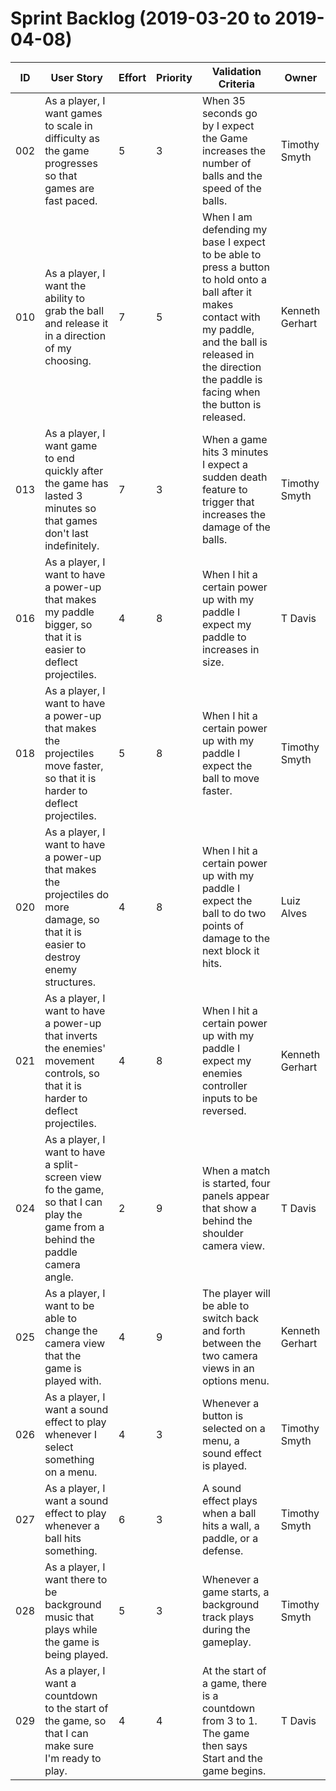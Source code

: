 # Sprint Backlog (2019-03-20 to 2019-04-08)

| ID | User Story | Effort | Priority | Validation Criteria | Owner |
|----|------------|--------|----------|---------------------|-------|
|002| As a player, I want games to scale in difficulty as the game progresses so that games are fast paced.|5|3|When 35 seconds go by I expect the Game increases the number of balls and the speed of the balls.| Timothy Smyth |
|010| As a player, I want the ability to grab the ball and release it in a direction of my choosing.|7|5| When I am defending my base I expect to be able to press a button to hold onto a ball after it makes contact with my paddle, and the ball is released in the direction the paddle is facing when the button is released.| Kenneth Gerhart |
|013| As a player, I want game to end quickly after the game has lasted 3 minutes so that games don't last indefinitely.|7|3| When a game hits 3 minutes I expect a sudden death feature to trigger that increases the damage of the balls.| Timothy Smyth |
|016| As a player, I want to have a power-up that makes my paddle bigger, so that it is easier to deflect projectiles.|4|8| When I hit a certain power up with my paddle I expect my paddle to increases in size.| T Davis |
|018| As a player, I want to have a power-up that makes the projectiles move faster, so that it is harder to deflect projectiles.|5|8| When I hit a certain power up with my paddle I expect the ball to move faster.| Timothy Smyth |
|020| As a player, I want to have a power-up that makes the projectiles do more damage, so that it is easier to destroy enemy structures.|4|8| When I hit a certain power up with my paddle I expect the ball to do two points of damage to the next block it hits.| Luiz Alves |
|021| As a player, I want to have a power-up that inverts the enemies' movement controls, so that it is harder to deflect projectiles.|4|8| When I hit a certain power up with my paddle I expect my enemies controller inputs to be reversed.| Kenneth Gerhart |
|024| As a player, I want to have a split-screen view fo the game, so that I can play the game from a behind the paddle camera angle.|2|9| When a match is started, four panels appear that show a behind the shoulder camera view.| T Davis |
|025| As a player, I want to be able to change the camera view that the game is played with.|4|9| The player will be able to switch back and forth between the two camera views in an options menu.| Kenneth Gerhart |
|026| As a player, I want a sound effect to play whenever I select something on a menu.|4|3| Whenever a button is selected on a menu, a sound effect is played.| Timothy Smyth |
|027| As a player, I want a sound effect to play whenever a ball hits something.|6|3| A sound effect plays when a ball hits a wall, a paddle, or a defense.| Timothy Smyth |
|028| As a player, I want there to be background music that plays while the game is being played.|5|3| Whenever a game starts, a background track plays during the gameplay.| Timothy Smyth |
|029| As a player, I want a countdown to the start of the game, so that I can make sure I'm ready to play.|4|4| At the start of a game, there is a countdown from 3 to 1. The game then says Start and the game begins.| T Davis |
